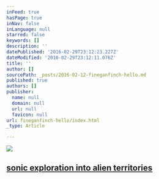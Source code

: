 ```yaml
---
inFeed: true
hasPage: true
inNav: false
inLanguage: null
starred: false
keywords: []
description: ''
datePublished: '2016-02-29T23:12:23.227Z'
dateModified: '2016-02-29T23:12:11.076Z'
title: ''
author: []
sourcePath: _posts/2016-02-12-fineganfinch-hello.md
published: true
authors: []
publisher:
  name: null
  domain: null
  url: null
  favicon: null
url: fineganfinch-hello/index.html
_type: Article

---
```

![](https://the-grid-user-content.s3-us-west-2.amazonaws.com/cdef8248-92c6-492e-a5b8-2557e9dcc2f3.jpg)

## [sonic exploration into alien territories][0]

[0]: https://app.thegrid.io/posts/a4163792-6df0-464c-a3b8-056da9ac3433/null
